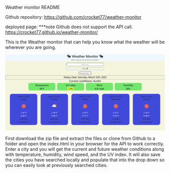 Weather monitor README

Github repository:
https://github.com/crocket77/weather-monitor

deployed page: ***note Github does not support the API call.
https://crocket77.github.io/weather-monitor/

This is the Weather monitor that can help you know what the weather will be wherever you are going.

<img src=./assets/images/weather_monitor.png>

First download the zip file and extract the files or clone from Github to a folder and open the index.html in your browser for the API to work correctly.
Enter a city and you will get the current and future weather conditions along with temperature, humidity, wind speed, and the UV index. 
It will also save the cities you have searched locally and populate that into the drop down so you can easily look at previously searched cities. 








